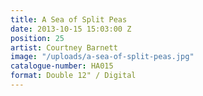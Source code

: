 ```yaml
---
title: A Sea of Split Peas
date: 2013-10-15 15:03:00 Z
position: 25
artist: Courtney Barnett
image: "/uploads/a-sea-of-split-peas.jpg"
catalogue-number: HA015
format: Double 12" / Digital
---
```


